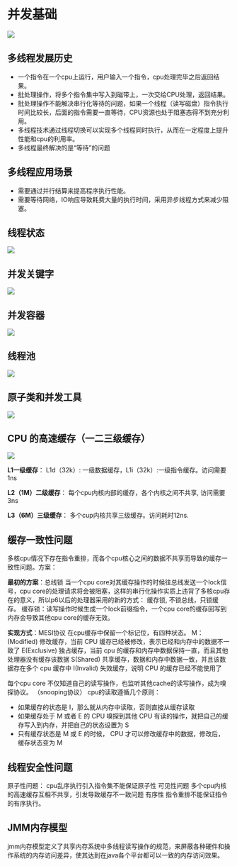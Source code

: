 # 并发基础

![](file/base/base1.png)

## 多线程发展历史
- 一个指令在一个cpu上运行，用户输入一个指令，cpu处理完毕之后返回结果。
- 批处理操作，将多个指令集中写入到磁带上，一次交给CPU处理，返回结果。
- 批处理操作不能解决串行化等待的问题，如果一个线程（读写磁盘）指令执行时间比较长，后面的指令需要一直等待，CPU资源也处于阻塞态得不到充分利用。
- 多线程技术通过线程切换可以实现多个线程同时执行，从而在一定程度上提升性能和cpu的利用率。
- 多线程最终解决的是“等待”的问题
## 多线程应用场景
- 需要通过并行结算来提高程序执行性能。
- 需要等待网络，IO响应导致耗费大量的执行时间，采用异步线程方式来减少阻塞。
## 线程状态

![](file/base/base2.png)

## 并发关键字

![](file/base/base4.png)

## 并发容器

![](file/base/base5.png)

## 线程池

![](file/base/base6.png)

## 原子类和并发工具

![](file/base/base7.png)

## CPU 的高速缓存（一二三级缓存）

![](file/base/base3.png)

**L1一级缓存**：
L1d（32k）: 一级数据缓存，L1i（32k）:一级指令缓存。访问需要1ns

**L2（1M）二级缓存**：
每个cpu内核内部的缓存，各个内核之间不共享, 访问需要3ns

**L3（6M）三级缓存**：
多个cup内核共享三级缓存。访问耗时12ns.

## 缓存一致性问题
多核cpu情况下存在指令重排，而各个cpu核心之间的数据不共享而导致的缓存一致性问题。方案：

**最初的方案**：总线锁
当一个cpu core对其缓存操作的时候往总线发送一个lock信号，cpu core的处理请求将会被阻塞，这样的串行化操作实质上违背了多核cpu存在的意义，所以p6以后的处理器采用的新的方式： 缓存锁, 不锁总线，只锁缓存。
缓存锁：读写操作时候生成一个lock前缀指令，一个cpu core的缓存回写到内存会导致其他cpu core的缓存无效。

**实现方式**：MESI协议
在cpu缓存中保留一个标记位，有四种状态。
M：(Modified) 修改缓存，当前 CPU 缓存已经被修改，表示已经和内存中的数据不一致了
E(Exclusive) 独占缓存，当前 cpu 的缓存和内存中数据保持一直，而且其他
处理器没有缓存该数据
S(Shared) 共享缓存，数据和内存中数据一致，并且该数据存在多个 cpu
缓存中
I(Invalid) 失效缓存，说明 CPU 的缓存已经不能使用了

每个cpu core 不仅知道自己的读写操作，也监听其他cache的读写操作，成为嗅探协议。 （snooping协议）
cpu的读取遵循几个原则：

- 如果缓存的状态是 I，那么就从内存中读取，否则直接从缓存读取
- 如果缓存处于 M 或者 E 的 CPU 嗅探到其他 CPU 有读的操作，就把自己的缓存写入到内存，并把自己的状态设置为 S
- 只有缓存状态是 M 或 E 的时候， CPU 才可以修改缓存中的数据，修改后，缓存状态变为 M

## 线程安全性问题
原子性问题：
cpu乱序执行引入指令集不能保证原子性
可见性问题
多个cpu内核的高速缓存互相不共享，引发导致缓存不一致问题
有序性
指令重排不能保证指令的有序执行。
## JMM内存模型
jmm内存模型定义了共享内存系统中多线程读写操作的规范，来屏蔽各种硬件和操作系统的内存访问差异，使其达到在java各个平台都可以一致的内存访问效果。

